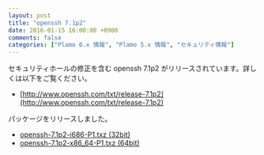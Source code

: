 ```yaml
---
layout: post
title: "openssh 7.1p2"
date: 2016-01-15 16:00:00 +0900
comments: false
categories: ["Plamo 6.x 情報", "Plamo 5.x 情報", "セキュリティ情報"]
---
```

セキュリティホールの修正を含む openssh 7.1p2 がリリースされています。詳しくは以下をご覧ください。

* [http://www.openssh.com/txt/release-7.1p2](http://www.openssh.com/txt/release-7.1p2)

パッケージをリリースしました。

* [openssh-7.1p2-i686-P1.txz (32bit)](ftp://plamo.linet.gr.jp/pub/Plamo-5.x/x86/plamo/00_base/openssh-7.1p2-i686-P1.txz)
* [openssh-7.1p2-x86_64-P1.txz (64bit)](ftp://plamo.linet.gr.jp/pub/Plamo-5.x/x86_64/plamo/00_base/openssh-7.1p2-x86_64-P1.txz)